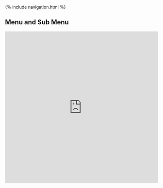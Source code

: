 {% include navigation.html %}

## Menu and Sub Menu

<iframe frameborder="0" width="100%" height="500px" src="https://replit.com/@ColinHoward3/KolinPersonalGithub?embed=true"></iframe>
